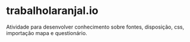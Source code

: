 # trabalholaranjal.io
Atividade para desenvolver conhecimento sobre fontes, disposição, css, importação mapa e questionário.
